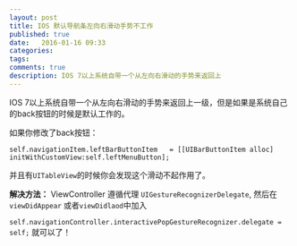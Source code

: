 ```yaml
---
layout: post
title: IOS 默认导航条左向右滑动手势不工作
published: true
date:   2016-01-16 09:33
categories:
tags:
comments: true
description: IOS 7以上系统自带一个从左向右滑动的手势来返回上
---
```


IOS 7以上系统自带一个从左向右滑动的手势来返回上一级，但是如果是系统自己的back按钮的时候是默认工作的。

如果你修改了back按钮：

```
self.navigationItem.leftBarButtonItem   = [[UIBarButtonItem alloc] initWithCustomView:self.leftMenuButton];

```
并且有`UITableView`的时候你会发现这个滑动不起作用了。

**解决方法：**
ViewController 遵循代理 `UIGestureRecognizerDelegate`,
然后在`viewDidAppear` 或者`viewDidlaod`中加入

`self.navigationController.interactivePopGestureRecognizer.delegate = self;`
就可以了！
